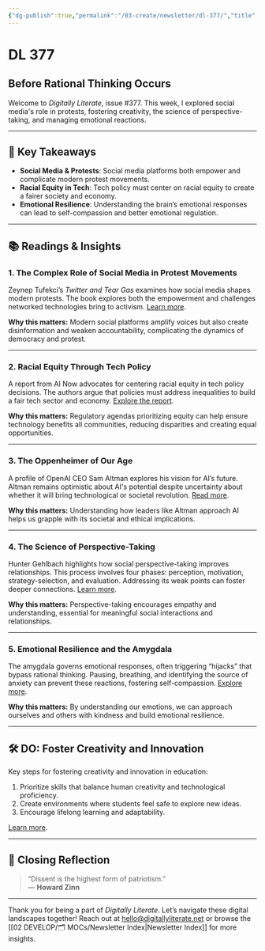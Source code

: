 ```yaml
---
{"dg-publish":true,"permalink":"/03-create/newsletter/dl-377/","title":"Before Rational Thinking Occurs","tags":["social-media","education","tech-policy","mental-health","social-media","protest-movements","tech-policy","emotional-intelligence"],"created":"2023-10-22","updated":"2023-10-22"}
---
```



# DL 377

## Before Rational Thinking Occurs

Welcome to _Digitally Literate_, issue #377. This week, I explored social media's role in protests, fostering creativity, the science of perspective-taking, and managing emotional reactions.

---

## 🔖 Key Takeaways
- **Social Media & Protests**: Social media platforms both empower and complicate modern protest movements.
- **Racial Equity in Tech**: Tech policy must center on racial equity to create a fairer society and economy.
- **Emotional Resilience**: Understanding the brain’s emotional responses can lead to self-compassion and better emotional regulation.

---

## 📚 Readings & Insights

### 1. **The Complex Role of Social Media in Protest Movements**
Zeynep Tufekci’s _Twitter and Tear Gas_ examines how social media shapes modern protests. The book explores both the empowerment and challenges networked technologies bring to activism. [Learn more](https://wiobyrne.com/twitter-and-tear-gas/).

**Why this matters:** Modern social platforms amplify voices but also create disinformation and weaken accountability, complicating the dynamics of democracy and protest.

---

### 2. **Racial Equity Through Tech Policy**
A report from AI Now advocates for centering racial equity in tech policy decisions. The authors argue that policies must address inequalities to build a fair tech sector and economy. [Explore the report](https://ainowinstitute.org/racial-equity-report).

**Why this matters:** Regulatory agendas prioritizing equity can help ensure technology benefits all communities, reducing disparities and creating equal opportunities.

---

### 3. **The Oppenheimer of Our Age**
A profile of OpenAI CEO Sam Altman explores his vision for AI’s future. Altman remains optimistic about AI's potential despite uncertainty about whether it will bring technological or societal revolution. [Read more](https://nymag.com/intelligencer/article/sam-altman-ai-profile.html).

**Why this matters:** Understanding how leaders like Altman approach AI helps us grapple with its societal and ethical implications.

---

### 4. **The Science of Perspective-Taking**
Hunter Gehlbach highlights how social perspective-taking improves relationships. This process involves four phases: perception, motivation, strategy-selection, and evaluation. Addressing its weak points can foster deeper connections. [Learn more](https://www.psychologytoday.com/us/articles/improving-perspective-taking).

**Why this matters:** Perspective-taking encourages empathy and understanding, essential for meaningful social interactions and relationships.

---

### 5. **Emotional Resilience and the Amygdala**
The amygdala governs emotional responses, often triggering “hijacks” that bypass rational thinking. Pausing, breathing, and identifying the source of anxiety can prevent these reactions, fostering self-compassion. [Explore more](https://wiobyrne.com/emotional-resilience/).

**Why this matters:** By understanding our emotions, we can approach ourselves and others with kindness and build emotional resilience.

---

## 🛠️ DO: Foster Creativity and Innovation
Key steps for fostering creativity and innovation in education:
1. Prioritize skills that balance human creativity and technological proficiency.
2. Create environments where students feel safe to explore new ideas.
3. Encourage lifelong learning and adaptability.

[Learn more](https://ohiostate.centerforlearningandinnovation.com/fostering-creativity).

---

## 🌟 Closing Reflection

> “Dissent is the highest form of patriotism.”  
> — **Howard Zinn**

---

Thank you for being a part of _Digitally Literate_. Let’s navigate these digital landscapes together! Reach out at hello@digitallyliterate.net or browse the [[02 DEVELOP/🗂️ MOCs/Newsletter Index\|Newsletter Index]] for more insights.
